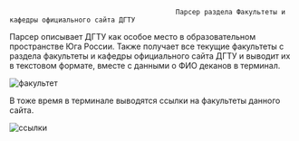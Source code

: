                                                
                                             Парсер раздела Факультеты и кафедры официального сайта ДГТУ
Парсер описывает ДГТУ как особое место в образовательном пространстве Юга России. Также получает все текущие факультеты с раздела факультеты и кафедры официального сайта ДГТУ и выводит их в текстовом формате, вместе с данными о ФИО деканов в терминал.

![факультет](https://user-images.githubusercontent.com/86555395/208658770-6b1a27cf-0e22-4fab-91c6-867b072638b5.PNG)

В тоже время в терминале выводятся ссылки на факультеты данного сайта.

![ссылки](https://user-images.githubusercontent.com/86555395/208660403-54086044-a088-44fa-8e3d-203dfb54c728.PNG)
